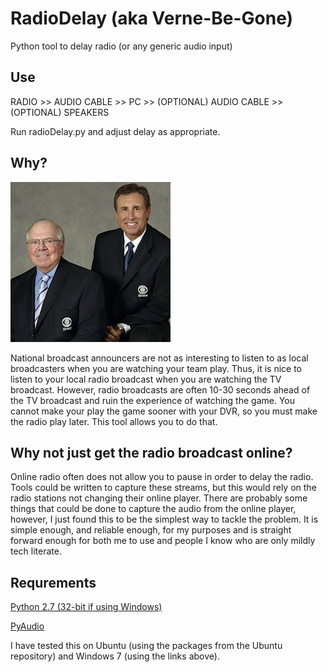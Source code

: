 RadioDelay (aka Verne-Be-Gone)
==============================

Python tool to delay radio (or any generic audio input)

## Use

RADIO >> AUDIO CABLE >> PC >> (OPTIONAL) AUDIO CABLE >> (OPTIONAL) SPEAKERS

Run radioDelay.py and adjust delay as appropriate.

## Why?

![Gary and Verne](resources/verne_gary.jpg?raw=true)

National broadcast announcers are not as interesting to listen to as local broadcasters when you are watching your team play. Thus, it is nice to listen to your local radio broadcast when you are watching the TV broadcast. However, radio broadcasts are often 10-30 seconds ahead of the TV broadcast and ruin the experience of watching the game. You cannot make your play the game sooner with your DVR, so you must make the radio play later. This tool allows you to do that.

## Why not just get the radio broadcast online?

Online radio often does not allow you to pause in order to delay the radio. Tools could be written to capture these streams, but this would rely on the radio stations not changing their online player. There are probably some things that could be done to capture the audio from the online player, however, I just found this to be the simplest way to tackle the problem. It is simple enough, and reliable enough, for my purposes and is straight forward enough for both me to use and people I know who are only mildly tech literate.

## Requrements

[Python 2.7 (32-bit if using Windows)](https://www.python.org/download/releases/2.7.7/)

[PyAudio](http://people.csail.mit.edu/hubert/pyaudio/)

I have tested this on Ubuntu (using the packages from the Ubuntu repository) and Windows 7 (using the links above).
